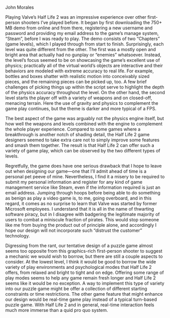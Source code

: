 John Morales

Playing Valve’s Half Life 2 was an impressive experience over other first-person shooters I’ve played before.  It began by first downloading the 750+ MB demo from online and from there, registering a new username and password and providing my email address to the game’s manage system, “Steam”, before I was ready to play.  The demo consists of two “Chapters” (game levels), which I played through from start to finish.  Surprisingly, each level was quite different from the other.  The first was a mostly open and bright area that actually had no gunplay or “enemies” whatsoever.  Instead, the level’s focus seemed to be on showcasing the game’s excellent use of physics; practically all of the virtual world’s objects are interactive and their behaviors are modeled with extreme accuracy to real life.  For example, bottles and boxes shatter with realistic motion into conceivably sized pieces, and the remaining pieces can be picked up, too.  A few brief challenges of picking things up within the script serve to highlight the depth of the physics accuracy throughout the level.  On the other hand, the second level starts the player off with a variety of weapons and on closed-off, menacing terrain.  Here the use of gravity and physics to complement the game play continues, but the theme is darker and more typical of a FPS.

The best aspect of the game was arguably not the physics engine itself, but how well the weapons and levels combined with the engine to complement the whole player experience.  Compared to some games where a breakthrough is another notch of shading detail, the Half Life 2 game designers seemed to take extra care not to simply improve some features and smash them together.  The result is that Half Life 2 can offer such a variety of game play, which can be observed by the two different types of levels.

Regretfully, the game does have one serious drawback that I hope to leave out when designing our game—one that I’ll admit ahead of time is a personal pet peeve of mine.  Nevertheless, I find it a misery to be required to submit my personal information and register for any kind of game management service like Steam, even if the information required is just an email address.  Jumping through hoops before being able to do something as benign as play a video game is, to me, going overboard, and in this regard, it comes as no surprise to learn that Valve was started by former Microsoft employees.  I understand that it is all in the name of thwarting software piracy, but in I disagree with badgering the legitimate majority of users to combat a miniscule fraction of pirates.  This would stop someone like me from buying the product out of principle alone, and accordingly I hope our design will not incorporate such “distrust the customer” technology.

Digressing from the rant, our tentative design of a puzzle game almost seems too opposite from this graphics-rich first-person shooter to suggest a mechanic we would wish to borrow, but there are still a couple aspects to consider.  At the lowest level, I think it would be good to borrow the wide variety of play environments and psychological modes that Half Life 2 offers, from relaxed and bright to tight and on edge.  Offering some range of play modes seems to help any game remain fresh longer and Half Life 2 seems like it would be no exception.  A way to implement this type of variety into our puzzle game might be offer a collection of different starting constraints or time restrictions.  The other game feature that might enhance our design would be real-time game play instead of a typical turn-based puzzle game.  With Half Life 2 and in general, real-time interaction feels much more immerse than a quid pro quo system.